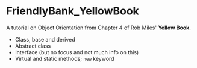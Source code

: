 # FriendlyBank_YellowBook
A tutorial on Object Orientation from Chapter 4 of Rob Miles' __Yellow Book__. 
* Class, base and derived
* Abstract class
* Interface (but no focus and not much info on this)
* Virtual and static methods; `new` keyword
